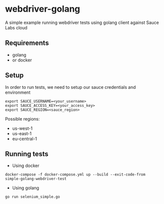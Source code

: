 # webdriver-golang
A simple example running webdriver tests using golang client against Sauce Labs cloud

## Requirements
* golang
* or docker

## Setup
In order to run tests, we need to setup our sauce credentials and environment
```
export SAUCE_USERNAME=<your_username>
export SAUCE_ACCESS_KEY=<your_access_key>
export SAUCE_REGION=<sauce_region>
```

Possible regions:
* us-west-1
* us-east-1
* eu-central-1

## Running tests
* Using docker
```
docker-compose -f docker-compose.yml up --build --exit-code-from simple-golang-webdriver-test
```

* Using golang
```
go run selenium_simple.go
```
